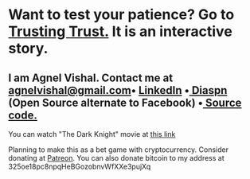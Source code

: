 
# Want to test your patience? Go to <a href="https://agnelvishal.github.io/TrustingTrust">Trusting Trust.</a> It is an interactive story.


## I am Agnel Vishal. Contact me at <a href="mailto:agnelvishal@gmail.com">agnelvishal@gmail.com</a>• <a href="https://www.linkedin.com/in/agnel-vishal-3a419694">LinkedIn</a> •<a href="https://diasp.in/people/63ba3c801f59013415b3001a4acf2b98">  Diaspn </a>(Open Source alternate to Facebook) •<a href="https://github.com/agnelvishal/TrustingTrust"> Source code.</a>

You can watch "The Dark Knight" movie at <a href="http://prourls.co/uqoq">this link</a> 

Planning to make this as a bet game with cryptocurrency. Consider donating at <a href="https://www.patreon.com/agnelvishal">Patreon</a>. You can also donate bitcoin to my address at 325oe18pc8npqHeBGozobnvWfXXe3pujXq
